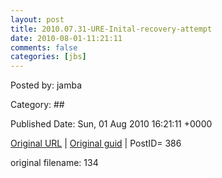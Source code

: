 ```yaml
---
layout: post
title: 2010.07.31-URE-Inital-recovery-attempt
date: 2010-08-01-11:21:11
comments: false
categories: [jbs]
---
```




 

Posted by: jamba

Category: ## 


Published Date: Sun, 01 Aug 2010 16:21:11 +0000 

<a href="http://factorq.net/2010/08/01/jeep-escapades-and-damages/dsc09219_1/">Original URL</a> | <a href="http://factorq.files.wordpress.com/2010/08/dsc09219_1.jpg">Original guid</a> | PostID= 386

 original filename: 134